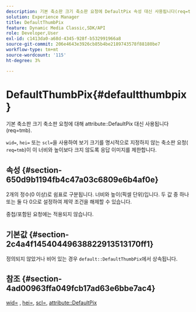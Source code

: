 ```yaml
---
description: 기본 축소판 크기 축소판 요청에 DefaultPix 속성 대신 사용됩니다(req=tmb).
solution: Experience Manager
title: DefaultThumbPix
feature: Dynamic Media Classic,SDK/API
role: Developer,User
exl-id: c1413da0-a68d-4345-928f-b532991966a8
source-git-commit: 206e4643e3926cb85b4be2189743578f88180be7
workflow-type: tm+mt
source-wordcount: '115'
ht-degree: 3%

---
```


# DefaultThumbPix{#defaultthumbpix}

기본 축소판 크기 축소판 요청에 대해 attribute::DefaultPix 대신 사용됩니다(req=tmb).

`wid=`, `hei=` 또는 `scl=`을 사용하여 보기 크기를 명시적으로 지정하지 않는 축소판 요청( `req=tmb`)이 이 너비와 높이보다 크지 않도록 응답 이미지를 제한합니다.

## 속성 {#section-650d9b1194fb4c47a03c6809e6b4af0e}

2개의 정수(0 이상)로 쉼표로 구분됩니다. 너비와 높이(픽셀 단위)입니다. 두 값 중 하나 또는 둘 다 0으로 설정하여 제약 조건을 해제할 수 있습니다.

중첩/포함된 요청에는 적용되지 않습니다.

## 기본값 {#section-2c4a4f14540449638822913513170ff1}

정의되지 않았거나 비어 있는 경우 `default::DefaultThumbPix`에서 상속됩니다.

## 참조 {#section-4ad00963ffa049fcb17ad63e6bbe7ac4}

[wid=](../../../../../is-api/http-ref/image-serving-api-ref/c-http-protocol-reference/c-command-reference/r-is-http-wid.md#reference-bfeadcb67bf4485f851eb21345527e47) ,  [hei=](../../../../../is-api/http-ref/image-serving-api-ref/c-http-protocol-reference/c-command-reference/r-is-http-hei.md#reference-6d6f556ccc0e4b98a815e8a5c1944a96),  [scl=](../../../../../is-api/http-ref/image-serving-api-ref/c-http-protocol-reference/c-command-reference/r-scl.md#reference-b2a74e493d0d407e98fe350551ba3fcc),  [attribute::DefaultPix](../../../../../is-api/image-catalog/image-serving-api-ref/c-image-catalog-reference/c-attributes-reference/r-defaultpix.md#reference-996b2c22b30f4fd9b970c84063306df1)
